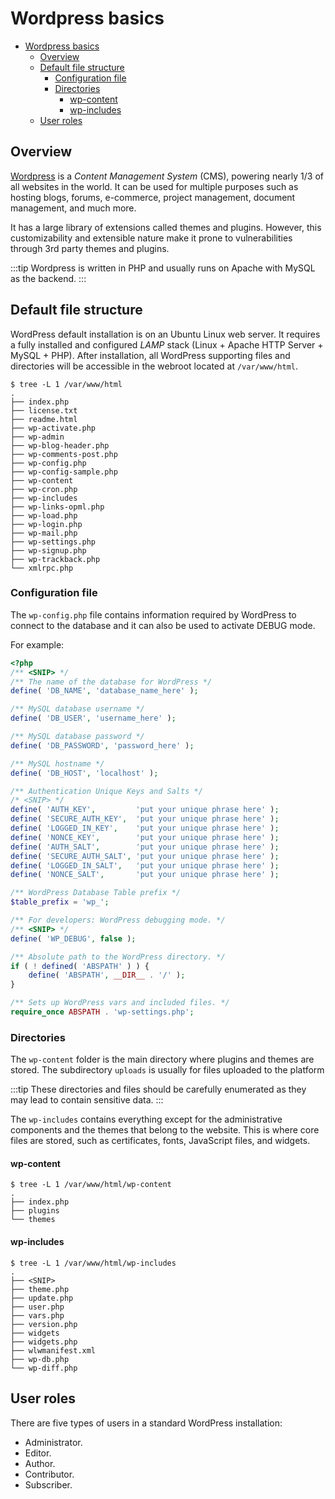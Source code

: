 # Wordpress basics

- [Wordpress basics](#wordpress-basics)
  - [Overview](#overview)
  - [Default file structure](#default-file-structure)
    - [Configuration file](#configuration-file)
    - [Directories](#directories)
      - [wp-content](#wp-content)
      - [wp-includes](#wp-includes)
  - [User roles](#user-roles)

## Overview

[Wordpress](https://wordpress.org/) is a _Content Management System_ (CMS), powering nearly 1/3 of all websites in the world. It can be used for multiple purposes such as hosting blogs, forums, e-commerce, project management, document management, and much more.

It has a large library of extensions called themes and plugins. However, this customizability and extensible nature make it prone to vulnerabilities through 3rd party themes and plugins.

:::tip
Wordpress is written in PHP and usually runs on Apache with MySQL as the backend.
:::

## Default file structure

WordPress default installation is on an Ubuntu Linux web server. It requires a fully installed and configured _LAMP_ stack (Linux + Apache HTTP Server + MySQL + PHP). After installation, all WordPress supporting files and directories will be accessible in the webroot located at `/var/www/html`.

```console
$ tree -L 1 /var/www/html
.
├── index.php
├── license.txt
├── readme.html
├── wp-activate.php
├── wp-admin
├── wp-blog-header.php
├── wp-comments-post.php
├── wp-config.php
├── wp-config-sample.php
├── wp-content
├── wp-cron.php
├── wp-includes
├── wp-links-opml.php
├── wp-load.php
├── wp-login.php
├── wp-mail.php
├── wp-settings.php
├── wp-signup.php
├── wp-trackback.php
└── xmlrpc.php
```

### Configuration file

The `wp-config.php` file contains information required by WordPress to connect to the database and it can also be used to activate DEBUG mode.

For example:

```php
<?php
/** <SNIP> */
/** The name of the database for WordPress */
define( 'DB_NAME', 'database_name_here' );

/** MySQL database username */
define( 'DB_USER', 'username_here' );

/** MySQL database password */
define( 'DB_PASSWORD', 'password_here' );

/** MySQL hostname */
define( 'DB_HOST', 'localhost' );

/** Authentication Unique Keys and Salts */
/* <SNIP> */
define( 'AUTH_KEY',         'put your unique phrase here' );
define( 'SECURE_AUTH_KEY',  'put your unique phrase here' );
define( 'LOGGED_IN_KEY',    'put your unique phrase here' );
define( 'NONCE_KEY',        'put your unique phrase here' );
define( 'AUTH_SALT',        'put your unique phrase here' );
define( 'SECURE_AUTH_SALT', 'put your unique phrase here' );
define( 'LOGGED_IN_SALT',   'put your unique phrase here' );
define( 'NONCE_SALT',       'put your unique phrase here' );

/** WordPress Database Table prefix */
$table_prefix = 'wp_';

/** For developers: WordPress debugging mode. */
/** <SNIP> */
define( 'WP_DEBUG', false );

/** Absolute path to the WordPress directory. */
if ( ! defined( 'ABSPATH' ) ) {
	define( 'ABSPATH', __DIR__ . '/' );
}

/** Sets up WordPress vars and included files. */
require_once ABSPATH . 'wp-settings.php';
```

### Directories

The `wp-content` folder is the main directory where plugins and themes are stored. The subdirectory `uploads` is usually for files uploaded to the platform

:::tip
These directories and files should be carefully enumerated as they may lead to contain sensitive data.
:::

The `wp-includes` contains everything except for the administrative components and the themes that belong to the website. This is where core files are stored, such as certificates, fonts, JavaScript files, and widgets.

#### wp-content

```console
$ tree -L 1 /var/www/html/wp-content
.
├── index.php
├── plugins
└── themes
```

#### wp-includes

```console
$ tree -L 1 /var/www/html/wp-includes
.
├── <SNIP>
├── theme.php
├── update.php
├── user.php
├── vars.php
├── version.php
├── widgets
├── widgets.php
├── wlwmanifest.xml
├── wp-db.php
└── wp-diff.php
```

## User roles

There are five types of users in a standard WordPress installation:

- Administrator.
- Editor.
- Author.
- Contributor.
- Subscriber.
